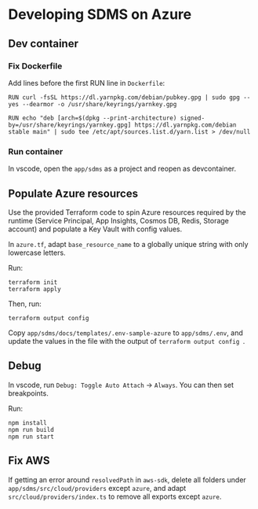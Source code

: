 # Developing SDMS on Azure

## Dev container

### Fix Dockerfile

Add lines before the first RUN line in `Dockerfile`:

```
RUN curl -fsSL https://dl.yarnpkg.com/debian/pubkey.gpg | sudo gpg --yes --dearmor -o /usr/share/keyrings/yarnkey.gpg

RUN echo "deb [arch=$(dpkg --print-architecture) signed-by=/usr/share/keyrings/yarnkey.gpg] https://dl.yarnpkg.com/debian stable main" | sudo tee /etc/apt/sources.list.d/yarn.list > /dev/null
```

### Run container

In vscode, open the `app/sdms` as a project and reopen as devcontainer. 

## Populate Azure resources

Use the provided Terraform code to spin Azure resources required by the runtime (Service Principal, App Insights, Cosmos DB, Redis, Storage account) and populate a Key Vault with config values.

In `azure.tf`, adapt `base_resource_name` to a globally unique string with only lowercase letters.

Run:

```
terraform init
terraform apply
```

Then, run:

````
terraform output config 
````

Copy `app/sdms/docs/templates/.env-sample-azure` to `app/sdms/.env`, and update the values in the file with the output of  `terraform output config `.

## Debug

In vscode, run `Debug: Toggle Auto Attach` -> `Always`. You can then set breakpoints.

Run:

```
npm install
npm run build
npm run start
```

## Fix AWS

If getting an error around `resolvedPath` in `aws-sdk`, delete all folders under `app/sdms/src/cloud/providers` except `azure`, and adapt `src/cloud/providers/index.ts` to remove all exports except `azure`.
